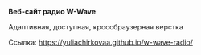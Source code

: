 **Веб-сайт радио W-Wave**

Адаптивная, доступная, кроссбраузерная верстка

Ссылка: https://yuliachirkovaa.github.io/w-wave-radio/ 
